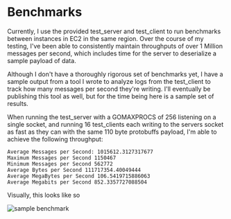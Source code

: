Benchmarks
==========

Currently, I use the provided test_server and test_client to run benchmarks between instances in EC2 in the same region. Over the course of my testing, I've been able to consistently maintain throughputs of over 1 Million messages per second, which includes time for the server to deserialize a sample payload of data.

Although I don't have a thoroughly rigorous set of benchmarks yet, I have a sample output from a tool I wrote to analyze logs from the test_client to track how many messages per second they're writing. I'll eventually be publishing this tool as well, but for the time being here is a sample set of results.

When running the test_server with a GOMAXPROCS of 256 listening on a single socket, and running 16 test_clients each writing to the servers socket as fast as they can with the same 110 byte protobuffs payload, I'm able to achieve the following throughput:

```
Average Messages per Second: 1015612.3127317677
Maximum Messages per Second 1150467
Minimum Messages per Second 562772
Average Bytes per Second 111717354.40049444
Average MegaBytes per Second 106.5419715886063
Average Megabits per Second 852.3357727088504
```

Visually, this looks like so

![sample benchmark](http://i.imgur.com/RFtdPtW.png "Sample Benchmark")

